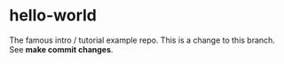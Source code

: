 # hello-world
The famous intro / tutorial example repo.
This is a change to this branch. See **make commit changes**.
